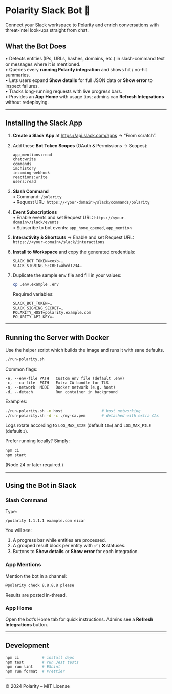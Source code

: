# Polarity Slack Bot 🤖

Connect your Slack workspace to [Polarity](https://polarity.io) and enrich conversations with threat-intel look-ups straight from chat.

## What the Bot Does

• Detects entities (IPs, URLs, hashes, domains, etc.) in slash-command text or messages where it is mentioned.  
• Queries every **running Polarity integration** and shows hit / no-hit summaries.  
• Lets users expand **Show details** for full JSON data or **Show error** to inspect failures.  
• Tracks long-running requests with live progress bars.  
• Provides an **App Home** with usage tips; admins can **Refresh Integrations** without redeploying.

---

## Installing the Slack App

1. **Create a Slack App** at <https://api.slack.com/apps> → “From scratch”.  
2. Add these **Bot Token Scopes** (OAuth & Permissions → Scopes):  
   ```
   app_mentions:read
   chat:write
   commands
   im:history
   incoming-webhook
   reactions:write
   users:read
   ```
3. **Slash Command**  
   • Command: `/polarity`  
   • Request URL: `https://<your-domain>/slack/commands/polarity`  
4. **Event Subscriptions**  
   • Enable events and set Request URL: `https://<your-domain>/slack/events`  
   • Subscribe to bot events: `app_home_opened`, `app_mention`  
5. **Interactivity & Shortcuts** → Enable and set Request URL: `https://<your-domain>/slack/interactions`  
6. **Install to Workspace** and copy the generated credentials:

   ```env
   SLACK_BOT_TOKEN=xoxb-…
   SLACK_SIGNING_SECRET=abcd1234…
   ```

7. Duplicate the sample env file and fill in your values:

   ```bash
   cp .env.example .env
   ```

   Required variables:

   ```env
   SLACK_BOT_TOKEN=…
   SLACK_SIGNING_SECRET=…
   POLARITY_HOST=polarity.example.com
   POLARITY_API_KEY=…
   ```

---

## Running the Server with Docker

Use the helper script which builds the image and runs it with sane defaults.

```bash
./run-polarity.sh
```

Common flags:

```
-e, --env-file PATH   Custom env file (default .env)
-c, --ca-file  PATH   Extra CA bundle for TLS
-n, --network  MODE   Docker network (e.g. host)
-d, --detach          Run container in background
```

Examples:

```bash
./run-polarity.sh -n host                 # host networking
./run-polarity.sh -d -c ./my-ca.pem       # detached with extra CAs
```

Logs rotate according to `LOG_MAX_SIZE` (default `10m`) and `LOG_MAX_FILE` (default `3`).

Prefer running locally? Simply:

```bash
npm ci
npm start
```

(Node 24 or later required.)

---

## Using the Bot in Slack

### Slash Command

Type:

```
/polarity 1.1.1.1 example.com eicar
```

You will see:

1. A progress bar while entities are processed.  
2. A grouped result block per entity with ✅ / ❌ statuses.  
3. Buttons to **Show details** or **Show error** for each integration.

### App Mentions

Mention the bot in a channel:

```
@polarity check 8.8.8.8 please
```

Results are posted in-thread.

### App Home

Open the bot’s Home tab for quick instructions. Admins see a **Refresh Integrations** button.

---

## Development

```bash
npm ci          # install deps
npm test        # run Jest tests
npm run lint    # ESLint
npm run format  # Prettier
```

---

© 2024 Polarity – MIT License
